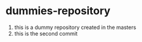 # dummies-repository

1. this is a dummy repository created in the masters
2. this is the second commit


